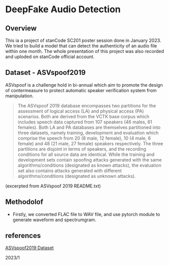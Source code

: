 # DeepFake Audio Detection 
## Overview
This ia a project of stanCode SC201 poster session done in January 2023. We tried to build a model that can detect the authenticity of an audio file within one month. The whole presentation of this project was also recorded and uploded on stanCode official account.

## Dataset - ASVspoof2019
ASVspoof is a challenge hold in bi-annual which aim to promote the design of contermeasure to protect automatic speaker verification system from manipulation. 
> The ASVspoof 2019 database encompasses two partitions for the assessment of logical access (LA) and physical access (PA) scenarios. Both are derived from the VCTK base corpus which includes speech data captured from 107 speakers (46 males, 61 females). Both LA and PA databases are themselves partitioned into three datasets, namely training, development and evaluation which comprise the speech from 20 (8 male, 12 female), 10 (4 male, 6 female) and 48 (21 male, 27 female) speakers respectively. The three partitions are disjoint in terms of speakers, and the recording conditions for all source data are identical. While the training and development sets contain spoofing attacks generated with the same algorithms/conditions (designated as known attacks), the evaluation set also contains attacks generated with different algorithms/conditions (designated as unknown attacks). 

(excerpted from ASVspoof 2019 README.txt) 

## Methodolof
* Firstly, we converted FLAC file to WAV file, and use pytorch module to generate waveform and spectrumgram.

## references
<a href="https://www.asvspoof.org/database">ASVspoof2019 Dataset</a>

2023/1
